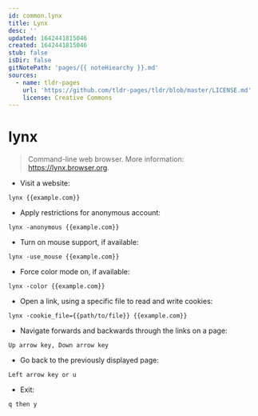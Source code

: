 ```yaml
---
id: common.lynx
title: Lynx
desc: ''
updated: 1642441815046
created: 1642441815046
stub: false
isDir: false
gitNotePath: 'pages/{{ noteHiearchy }}.md'
sources:
  - name: tldr-pages
    url: 'https://github.com/tldr-pages/tldr/blob/master/LICENSE.md'
    license: Creative Commons
---
```

# lynx

> Command-line web browser.
> More information: <https://lynx.browser.org>.

- Visit a website:

`lynx {{example.com}}`

- Apply restrictions for anonymous account:

`lynx -anonymous {{example.com}}`

- Turn on mouse support, if available:

`lynx -use_mouse {{example.com}}`

- Force color mode on, if available:

`lynx -color {{example.com}}`

- Open a link, using a specific file to read and write cookies:

`lynx -cookie_file={{path/to/file}} {{example.com}}`

- Navigate forwards and backwards through the links on a page:

`Up arrow key, Down arrow key`

- Go back to the previously displayed page:

`Left arrow key or u`

- Exit:

`q then y`

